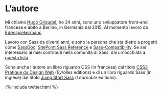 
# L’autore

Mi chiamo [Hugo Giraudel](http://hugogiraudel.com), ho 24 anni, sono uno sviluppatore front-end francese e abito a Berlino, in Germania dal 2015. Al momento lavoro da [Edenspiekermann](http://edenspiekermann.com).

Lavoro con Sass da diversi anni, e sono la persona che sta dietro a progetti come [SassDoc](http://sassdoc.com), [SitePoint Sass Reference](http://sitepoint.com/sass-reference/) e [Sass-Compatibility](http://sass-compatibility.github.io). Se sei interessato ai miei contributi nella comunità di Sass, dai un'occhiata a [questa lista](http://github.com/HugoGiraudel/awesome-sass).

Sono anche l'autore un libro riguardo CSS (in francese) dal titolo [CSS3 Pratique du Design Web](http://css3-pratique.fr/) (*Eyrolles* editions) e di un libro riguardo Sass (in inglese) dal titolo [Jump Start Sass](https://learnable.com/books/jump-start-sass) (*Learnable* editions).

{% include twitter.html %}
